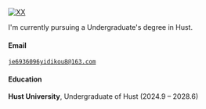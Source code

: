 [![XX](https://img.shields.io/badge/XX-github-blue?logo=github)](https://github.com/XX)

I'm currently pursuing a Undergraduate's degree in Hust.

#### Email  
<code>je6936096yidikou8@163.com</code>  

#### Education  
**Hust University**, Undergraduate of Hust (2024.9 – 2028.6)  
